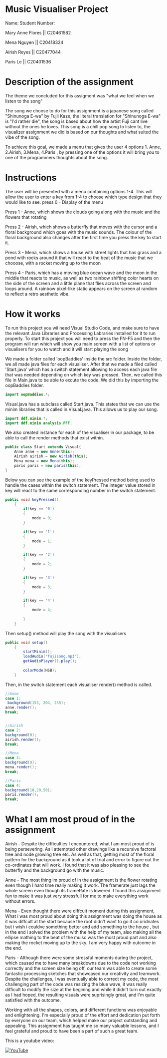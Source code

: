 # Music Visualiser Project

Name:			Student Number:  

Mary Anne Flores || C20461582

Mena Nguyen		 || C20418324

Airish Reyes	 || C20477044

Paris Le		 || C20401536



# Description of the assignment

The theme we concluded for this assigment was "what we feel when we listen to the song" 


The song we choose to do for this assignment is a japanese song called "Shinunoga E-wa" by Fujii Kaze, the literal translation for "Shinunoga E-wa" is "I'd rather die", the song is based about how the artist Fuji cant live without the ones he loves. This song is a chill pop song to listen to, the visualizer assignment we did is based on our thoughts and what suited the vibe of the song.


To achieve this goal, we made a menu that gives the user 4 options 1. Anne, 2.Airish, 3.Mena, 4.Paris , by pressing one of the options it will bring you to one of the programmers thoughts about the song. 


# Instructions

The user will be presented with a menu containing options 1-4. This will allow the user to enter a key from 1-4 to choose which type design that they would like to see.
press 0 - Display of the menu

Press 1 - Anne, which shows the clouds going along with the music and the flowers that rotating 

Press 2 - Airish, which shows a butterfly that moves with the cursor and a floral background which goes with the music sounds. The colour of the floral background also changes after the first time you press the key to start it.

Press 3 - Mena, which shows a house with street lights that has grass and a pond with rocks around it that will react to the beat of the music that we chooose, with a rocket moving up to the moon

Press 4 - Paris, which has a moving blue ocean wave and the moon in the middle that reacts to music, as well as two rainbow shifting color hearts on the side of the screen and a little plane that flies across the screen and loops around. A rainbow pixel-like static appears on the screen at random to reflect a retro aesthetic vibe. 

# How it works

To run this project you wil need Visual Studio Code, and make sure to have the relevant Java Libraries and Processing Labraries installed for it to run
properly. To start this project you will need to press the FN-F5 and then the program will run which will show you main screen with a list of options
or visualisers for you to watch and it will start playing the song

We made a folder called 'oopBaddies' inside the src folder. Inside the folder, we all made java files for each visualiser. After that we made a
filed called 'Start.java' which has a switch statement allowing to access each java file that was needed depending on which key was pressed. Then, we called this file in Main.java to be able to excute the code. We did this by importing the oopBaddies folder.

```Java
import oopBaddies.*;

```
Visual.java has a subclass called Start.java. This states that we can use the minim libraries that is called in Visual.java. This allows us to play our song.

```Java
import ddf.minim.*;
import ddf.minim.analysis.FFT;

```

We also created instance for each of the visualiser in our package, to be able to call the render methods that exist within.

```Java
public class Start extends Visual{
    Anne anne = new Anne(this);
    Airish airish = new Airish(this);
    Mena mena = new Mena(this);
    paris paris = new paris(this);
}
```

Below you can see the example of the keyPressed method being used to handle the cases within the switch statement. The integer value stored in key will react to the same corresponding number in the switch statement.

```Java
public void keyPressed()
    {
        if(key == '0')
        {
            mode = 0;
        }

        if(key == '1')
        {
            mode = 1;
        }

        if(key == '2')
        {
            mode = 2;
        }

        if(key == '3')
        {
            mode = 3;
        }

        if(key == '4')
        {
            mode = 4;
        
        }
    }

```

Then setup() method will play the song with the visualisers

```Java
public void setup()
    {
        startMinim();
        loadAudio("fujisong.mp3");
        getAudioPlayer().play();
        
        colorMode(HSB);
    }

```

Then, in the switch statement  each visualiser render() method is called.

```Java
//Anne 
case 1:
 background(153, 204, 255);
anne.render();
break;


//Airish
case 2:
background(0);
airish.render();
break;

//Mena
case 3:
background(0);
mena.render();
break;

//Paris 
case 4:
background(10,20,50);
paris.render();
break;

```









# What I am most proud of in the assignment

Airish - Despite the difficulties I encountered, what I am most proud of is being persevering. As I attempted other drawings like a recursive factoral tree and node growing tree etc. As well as that, getting most of the floral pattern for the background as it took a lot of trial and error to figure out the co-ordinates that will work. I found that it was also pleasing to see the butterfly and the background go with the music.

Anne - The most thing im proud of in the assignment is the flower rotating even though I hard time really making it work. The framerate just lags the whole screen even though its frameRate is lowered. I found this assignment fun to make it was just very stressfull for me to make everything work without errors. 

Mena - Even thought there were diffcult moment during this assignment, What i was most proud about doing this assignment was doing the house as it was diffcult at the start because the roof didn't want to go it co oridnates but i wish i couldve something better and add something to the house , but in the end i solved the problem with the help of my team, also making all the ellipse mathing to the beat of the muisc was the most proud part and also making the rocket moving up to the sky. I am very happy with outcome in the end.

Paris - Although there were some stressful moments during the project, which caused me to have many breakdowns due to the code not working correctly and the screen size being off, our team was able to create some fantastic processing sketches that showcased our creativity and teamwork. Despite the challenges, I was eventually able to correct my code, the most challenging part of the code was resizing the blue wave, it was really difficult to modify the size at the begining and while it didn't turn out exactly as I had hoped, the resulting visuals were suprisingly great, and I'm quite satisfied with the outcome.

Working with all the shapes, colors, and different functions was enjoyable and enlightening. I'm especially proud of the effort and dedication put forth by everyone on our team, which helped make our project outstanding and appealing. This assignment has taught me so many valuable lessons, and I feel grateful and proud to have been a part of such a great team. 



This is a youtube video:

[![YouTube](http://img.youtube.com/vi/f8LmMsUfjnw/0.jpg)](https://www.youtube.com/watch?v=f8LmMsUfjnw)


